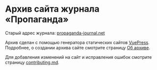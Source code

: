 # Архив сайта журнала «Пропаганда»

Старый адрес журнала: [propaganda-journal.net](https://propaganda-journal.net/)

Архив сделан с помощью генератора статических сайтов [VuePress](https://v2.vuepress.vuejs.org/). Подробнее, о создании архива сайте смотрите страницу [Об архиве](/docs/static/about.md).

Для добавления изменений на сайт и исправления ошибок смотрите страницу [contributing.md](contributing.md).